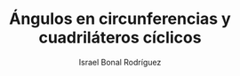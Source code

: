 ---
title: "Ángulos en circunferencias y cuadriláteros cíclicos"
year: 2020
thumbnail: "assets/img/Logo-ommgto.png"
topic: "Geometría"
file: "assets/pdf/Ángulos-en-circunferencias-y-cuadriláteros-cíclicos.pdf"
author: "Israel Bonal Rodríguez"
level: "Básico"
alttext: "Buen lugar donde comenzar."
---